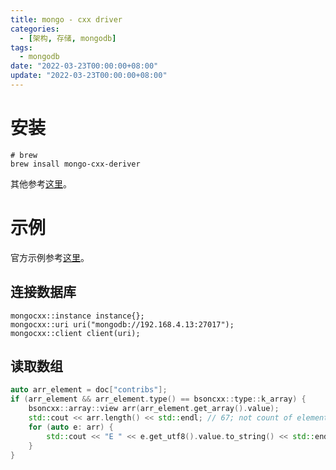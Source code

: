 ```yaml
---
title: mongo - cxx driver
categories: 
  - [架构, 存储, mongodb]
tags:
  - mongodb
date: "2022-03-23T00:00:00+08:00"
update: "2022-03-23T00:00:00+08:00"
---
```


# 安装

```shell
# brew
brew insall mongo-cxx-deriver
```

其他参考[这里](http://mongocxx.org/mongocxx-v3/installation/)。

# 示例

官方示例参考[这里](https://github.com/mongodb/mongo-cxx-driver/tree/master/examples)。

## 连接数据库

```shell
mongocxx::instance instance{};
mongocxx::uri uri("mongodb://192.168.4.13:27017");
mongocxx::client client(uri);
```

## 读取数组

```c++
auto arr_element = doc["contribs"];
if (arr_element && arr_element.type() == bsoncxx::type::k_array) {
    bsoncxx::array::view arr(arr_element.get_array().value);
    std::cout << arr.length() << std::endl; // 67; not count of elements
    for (auto e: arr) {
        std::cout << "E " << e.get_utf8().value.to_string() << std::endl;
    }
}
```

